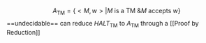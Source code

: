 $$A_{\text{TM}} = \{ <M,w> | M \text{ is a TM \& }M \text{ accepts } w\}$$
==undecidable==
	can reduce $HALT_{\text{TM}}$ to $A_\text{TM}$ through a [[Proof by Reduction]]